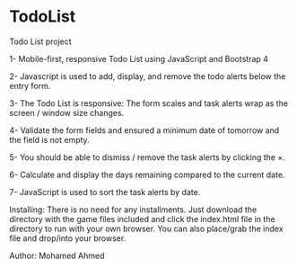 # TodoList
Todo List project

1- Mobile-first, responsive Todo List using JavaScript and Bootstrap 4

2- Javascript is used to add, display, and remove the todo alerts below the entry form.

3- The Todo List is responsive: The form scales and task alerts wrap as the screen / window size changes.

4-  Validate the form fields and ensured a minimum date of tomorrow and the field is not empty.

5- You should be able to dismiss / remove the task alerts by clicking the ×.

6- Calculate and display the days remaining compared to the current date.

7- JavaScript is used to sort the task alerts by date.

Installing:
There is no need for any installments. Just download the directory with the game files included and click the index.html file in the directory to run with your own browser.
You can also place/grab the index file and drop/into your browser.

Author: Mohamed Ahmed
